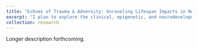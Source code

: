 ```yaml
---
title: "Echoes of Trauma & Adversity: Unraveling Lifespan Impacts in Neurodevelopment and Epigenetics"
excerpt: "I plan to explore the clinical, epigenetic, and neurodevelopmental impacts of adverse and traumatic experiences, focusing on how dimensions of threat, deprivation, and unpredictability influence individuals from perinatal stages through young adulthood. My goal is to investigate the intricate relationships between traumatic/adverse experiences and long-term health outcomes, aiming to unravel the complex interplay of biological, psychological, and social factors that shape mental and physical health. As I prepare to enter a PhD program, my research will seek to illuminate these crucial intersections, contributing to a more comprehensive understanding of how early life stressors impact lifelong health and well-being. <br/><img src='/images/500x300.png'>"
collection: research
---
```


Longer description forthcoming.

